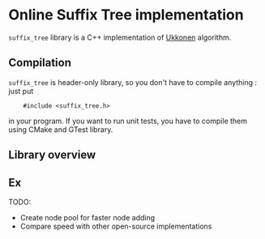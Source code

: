 Online Suffix Tree implementation
==========================

`suffix_tree` library is a C++ implementation of
[Ukkonen](http://www.cs.helsinki.fi/u/ukkonen/SuffixT1withFigs.pdf) algorithm.


## Compilation 
`suffix_tree` is header-only library, so you don't have to compile anything :
just put
        
        #include <suffix_tree.h> 

in your program. If you want to run unit tests, you have to compile them using
CMake and GTest library.


## Library overview


## Ex

TODO:
  - Create node pool for faster node adding
  - Compare speed with other open-source implementations
